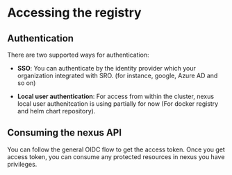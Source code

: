 # Accessing the registry

## Authentication
There are two supported ways for authentication:

- **SSO**:
You can authenticate by the identity provider which your organization integrated with SRO. (for instance, google, Azure AD and so on)

- **Local user authentication**:
For access from within the cluster, nexus local user authenitcation is using partially for now (For docker registry and helm chart repository).

## Consuming the nexus API
You can follow the general OIDC flow to get the access token. Once you get access token, you can consume any protected resources in nexus you have privileges.
